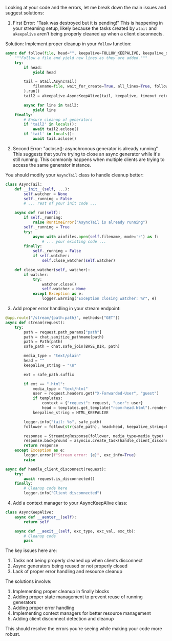 Looking at your code and the errors, let me break down the main issues and suggest solutions:

1. First Error: "Task was destroyed but it is pending!"
This is happening in your streaming setup, likely because the tasks created by `atail` and `akeepalive` aren't being properly cleaned up when a client disconnects.

Solution: Implement proper cleanup in your `follow` function:

```python
async def follow(file, head="", keepalive=FOLLOW_KEEPALIVE, keepalive_string="\n"):
    """Follow a file and yield new lines as they are added."""
    try:
        if head:
            yield head

        tail = atail.AsyncTail(
            filename=file, wait_for_create=True, all_lines=True, follow=True, rewind=True
        ).run()
        tail2 = akeepalive.AsyncKeepAlive(tail, keepalive, timeout_return=keepalive_string).run()

        async for line in tail2:
            yield line
    finally:
        # Ensure cleanup of generators
        if 'tail2' in locals():
            await tail2.aclose()
        if 'tail' in locals():
            await tail.aclose()
```

2. Second Error: "aclose(): asynchronous generator is already running"
This suggests that you're trying to close an async generator while it's still running. This commonly happens when multiple clients are trying to access the same generator instance.

You should modify your `AsyncTail` class to handle cleanup better:

```python
class AsyncTail:
    def __init__(self, ...):
        self.watcher = None
        self._running = False
        # ... rest of your init code ...

    async def run(self):
        if self._running:
            raise RuntimeError("AsyncTail is already running")
        self._running = True
        try:
            async with aiofiles.open(self.filename, mode='r') as f:
                # ... your existing code ...
        finally:
            self._running = False
            if self.watcher:
                self.close_watcher(self.watcher)

    def close_watcher(self, watcher):
        if watcher:
            try:
                watcher.close()
                self.watcher = None
            except Exception as e:
                logger.warning("Exception closing watcher: %r", e)
```

3. Add proper error handling in your stream endpoint:

```python
@app.route("/stream/{path:path}", methods=["GET"])
async def stream(request):
    try:
        path = request.path_params["path"]
        path = chat.sanitize_pathname(path)
        path = Path(path)
        safe_path = chat.safe_join(BASE_DIR, path)

        media_type = "text/plain"
        head = ""
        keepalive_string = "\n"

        ext = safe_path.suffix

        if ext == ".html":
            media_type = "text/html"
            user = request.headers.get("X-Forwarded-User", "guest")
            if templates:
                context = {"request": request, "user": user}
                head = templates.get_template("room-head.html").render(context)
            keepalive_string = HTML_KEEPALIVE

        logger.info("tail: %s", safe_path)
        follower = follow(str(safe_path), head=head, keepalive_string=keepalive_string)

        response = StreamingResponse(follower, media_type=media_type)
        response.background = asyncio.create_task(handle_client_disconnect(request))
        return response
    except Exception as e:
        logger.error(f"Stream error: {e}", exc_info=True)
        raise

async def handle_client_disconnect(request):
    try:
        await request.is_disconnected()
    finally:
        # Cleanup code here
        logger.info("Client disconnected")
```

4. Add a context manager to your AsyncKeepAlive class:

```python
class AsyncKeepAlive:
    async def __aenter__(self):
        return self

    async def __aexit__(self, exc_type, exc_val, exc_tb):
        # Cleanup code
        pass
```

The key issues here are:
1. Tasks not being properly cleaned up when clients disconnect
2. Async generators being reused or not properly closed
3. Lack of proper error handling and resource cleanup

The solutions involve:
1. Implementing proper cleanup in finally blocks
2. Adding proper state management to prevent reuse of running generators
3. Adding proper error handling
4. Implementing context managers for better resource management
5. Adding client disconnect detection and cleanup

This should resolve the errors you're seeing while making your code more robust.
